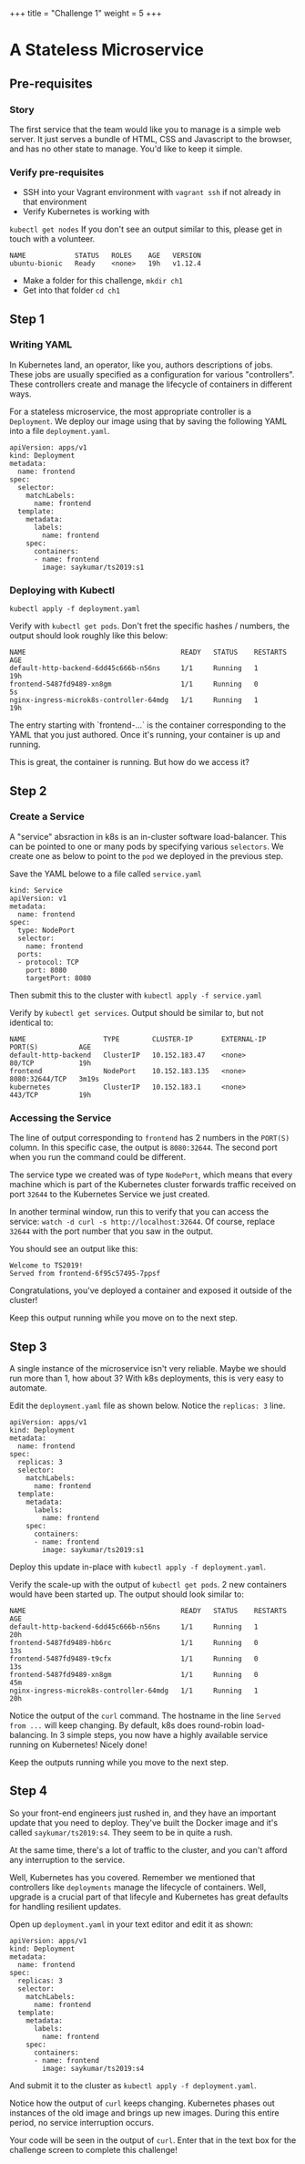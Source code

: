 +++
title = "Challenge 1"
weight = 5
+++

# A Stateless Microservice


## Pre-requisites


### Story

The first service that the team would like you to manage is a simple web server.
It just serves a bundle of HTML, CSS and Javascript to the browser, and has no
other state to manage. You'd like to keep it simple.


### Verify pre-requisites

-   SSH into your Vagrant environment with `vagrant ssh` if not already in that
    environment
-   Verify Kubernetes is working with

`kubectl get nodes`
If you don't see an output similar to this, please get in touch with a volunteer.

    NAME            STATUS   ROLES    AGE   VERSION
    ubuntu-bionic   Ready    <none>   19h   v1.12.4

-   Make a folder for this challenge, `mkdir ch1`
-   Get into that folder `cd ch1`


## Step 1


### Writing YAML

In Kubernetes land, an operator, like you, authors descriptions of jobs. These
jobs are usually specified as a configuration for various "controllers". These controllers
create and manage the lifecycle of containers in different ways.

For a stateless microservice, the most appropriate controller is a `Deployment`. We
deploy our image using that by saving the following YAML into a file `deployment.yaml`.

    apiVersion: apps/v1
    kind: Deployment
    metadata:
      name: frontend
    spec:
      selector:
        matchLabels:
          name: frontend
      template:
        metadata:
          labels:
            name: frontend
        spec:
          containers:
          - name: frontend
            image: saykumar/ts2019:s1


### Deploying with Kubectl

`kubectl apply -f deployment.yaml`

Verify with `kubectl get pods`. Don't fret the specific hashes / numbers, the
output should look roughly like this below:

    NAME                                      READY   STATUS    RESTARTS   AGE
    default-http-backend-6dd45c666b-n56ns     1/1     Running   1          19h
    frontend-5487fd9489-xn8gm                 1/1     Running   0          5s
    nginx-ingress-microk8s-controller-64mdg   1/1     Running   1          19h

The entry starting with \`frontend-&#x2026;\` is the container corresponding to the
YAML that you just authored. Once it's running, your container is up and
running.

This is great, the container is running. But how do we access it?


## Step 2


### Create a Service

A "service" absraction in k8s is an in-cluster software load-balancer. This
can be pointed to one or many pods by specifying various `selectors`. We create
one as below to point to the `pod` we deployed in the previous step.

Save the YAML belowe to a file called `service.yaml`

    kind: Service
    apiVersion: v1
    metadata:
      name: frontend
    spec:
      type: NodePort
      selector:
        name: frontend
      ports:
      - protocol: TCP
        port: 8080
        targetPort: 8080

Then submit this to the cluster with `kubectl apply -f service.yaml`

Verify by `kubectl get services`. Output should be similar to, but not
identical to:

    NAME                   TYPE        CLUSTER-IP       EXTERNAL-IP   PORT(S)          AGE
    default-http-backend   ClusterIP   10.152.183.47    <none>        80/TCP           19h
    frontend               NodePort    10.152.183.135   <none>        8080:32644/TCP   3m19s
    kubernetes             ClusterIP   10.152.183.1     <none>        443/TCP          19h


### Accessing the Service

The line of output corresponding to `frontend` has 2 numbers in the
`PORT(S)` column. In this specific case, the output is `8080:32644`. The
second port when you run the command could be different.

The service type we created was of type `NodePort`, which means that every
machine which is part of the Kubernetes cluster forwards traffic received on
port `32644` to the Kubernetes Service we just created.

In another terminal window, run this to verify that you can access the
service: `watch -d curl -s http://localhost:32644`. Of course, replace
`32644` with the port number that you saw in the output.

You should see an output like this:

    Welcome to TS2019!
    Served from frontend-6f95c57495-7ppsf

Congratulations, you've deployed a container and exposed it outside of the
cluster!

Keep this output running while you move on to the next step.


## Step 3

A single instance of the microservice isn't very reliable. Maybe we should run
more than 1, how about 3? With k8s deployments, this is very easy to automate.

Edit the `deployment.yaml` file as shown below. Notice the `replicas: 3` line.

    apiVersion: apps/v1
    kind: Deployment
    metadata:
      name: frontend
    spec:
      replicas: 3
      selector:
        matchLabels:
          name: frontend
      template:
        metadata:
          labels:
            name: frontend
        spec:
          containers:
          - name: frontend
            image: saykumar/ts2019:s1

Deploy this update in-place with `kubectl apply -f deployment.yaml`.

Verify the scale-up with the output of `kubectl get pods`. 2 new containers
would have been started up. The output should look similar to:

    NAME                                      READY   STATUS    RESTARTS   AGE
    default-http-backend-6dd45c666b-n56ns     1/1     Running   1          20h
    frontend-5487fd9489-hb6rc                 1/1     Running   0          13s
    frontend-5487fd9489-t9cfx                 1/1     Running   0          13s
    frontend-5487fd9489-xn8gm                 1/1     Running   0          45m
    nginx-ingress-microk8s-controller-64mdg   1/1     Running   1          20h

Notice the output of the `curl` command. The hostname in the line `Served from
   ...` will keep changing. By default, k8s does round-robin load-balancing. In 3 simple
steps, you now have a highly available service running on Kubernetes! Nicely done!

Keep the outputs running while you move to the next step.


## Step 4

So your front-end engineers just rushed in, and they have an important update
that you need to deploy. They've built the Docker image and it's called 
`saykumar/ts2019:s4`. They seem to be in quite a rush.

At the same time, there's a lot of traffic to the cluster, and you can't afford
any interruption to the service.

Well, Kubernetes has you covered. Remember we mentioned that controllers like 
`deployments` manage the lifecycle of containers. Well, upgrade is a crucial part of that
lifecyle and Kubernetes has great defaults for handling resilient updates.

Open up `deployment.yaml` in your text editor and edit it as shown:

    apiVersion: apps/v1
    kind: Deployment
    metadata:
      name: frontend
    spec:
      replicas: 3
      selector:
        matchLabels:
          name: frontend
      template:
        metadata:
          labels:
            name: frontend
        spec:
          containers:
          - name: frontend
            image: saykumar/ts2019:s4

And submit it to the cluster as `kubectl apply -f deployment.yaml`.

Notice how the output of `curl` keeps changing. Kubernetes phases out instances of the
old image and brings up new images. During this entire period, no service interruption 
occurs.

Your code will be seen in the output of `curl`. Enter that in the text box
for the challenge screen to complete this challenge!
